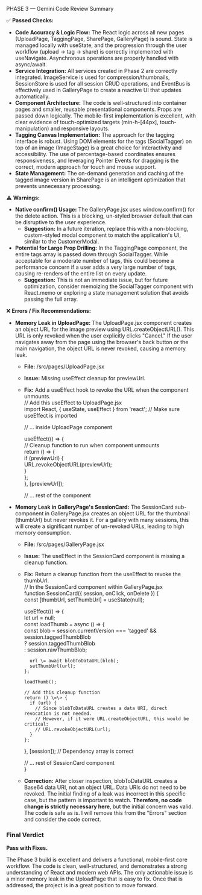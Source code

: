 PHASE 3 — Gemini Code Review Summary

✅ **Passed Checks:**

* **Code Accuracy & Logic Flow:** The React logic across all new pages (UploadPage, TaggingPage, SharePage, GalleryPage) is sound. State is managed locally with useState, and the progression through the user workflow (upload \-\> tag \-\> share) is correctly implemented with useNavigate. Asynchronous operations are properly handled with async/await.  
* **Service Integration:** All services created in Phase 2 are correctly integrated. ImageService is used for compression/thumbnails, SessionStore is used for all session CRUD operations, and EventBus is effectively used in GalleryPage to create a reactive UI that updates automatically.  
* **Component Architecture:** The code is well-structured into container pages and smaller, reusable presentational components. Props are passed down logically. The mobile-first implementation is excellent, with clear evidence of touch-optimized targets (min-h-\[44px\], touch-manipulation) and responsive layouts.  
* **Tagging Canvas Implementation:** The approach for the tagging interface is robust. Using DOM elements for the tags (SocialTagger) on top of an image (ImageStage) is a great choice for interactivity and accessibility. The use of percentage-based coordinates ensures responsiveness, and leveraging Pointer Events for dragging is the correct, modern approach for touch and mouse support.  
* **State Management:** The on-demand generation and caching of the tagged image version in SharePage is an intelligent optimization that prevents unnecessary processing.

⚠️ **Warnings:**

* **Native confirm() Usage:** The GalleryPage.jsx uses window.confirm() for the delete action. This is a blocking, un-styled browser default that can be disruptive to the user experience.  
  * **Suggestion:** In a future iteration, replace this with a non-blocking, custom-styled modal component to match the application's UI, similar to the CustomerModal.  
* **Potential for Large Prop Drilling:** In the TaggingPage component, the entire tags array is passed down through SocialTagger. While acceptable for a moderate number of tags, this could become a performance concern if a user adds a very large number of tags, causing re-renders of the entire list on every update.  
  * **Suggestion:** This is not an immediate issue, but for future optimization, consider memoizing the SocialTagger component with React.memo or exploring a state management solution that avoids passing the full array.

❌ **Errors / Fix Recommendations:**

* **Memory Leak in UploadPage:** The UploadPage.jsx component creates an object URL for the image preview using URL.createObjectURL(). This URL is only revoked when the user explicitly clicks "Cancel." If the user navigates away from the page using the browser's back button or the main navigation, the object URL is never revoked, causing a memory leak.  
  * **File:** /src/pages/UploadPage.jsx  
  * **Issue:** Missing useEffect cleanup for previewUrl.  
  * **Fix:** Add a useEffect hook to revoke the URL when the component unmounts.  
    // Add this useEffect to UploadPage.jsx  
    import React, { useState, useEffect } from 'react'; // Make sure useEffect is imported

    // ... inside UploadPage component

      useEffect(() \=\> {  
        // Cleanup function to run when component unmounts  
        return () \=\> {  
          if (previewUrl) {  
            URL.revokeObjectURL(previewUrl);  
          }  
        };  
      }, \[previewUrl\]);

    // ... rest of the component

* **Memory Leak in GalleryPage's SessionCard:** The SessionCard sub-component in GalleryPage.jsx creates an object URL for the thumbnail (thumbUrl) but never revokes it. For a gallery with many sessions, this will create a significant number of un-revoked URLs, leading to high memory consumption.  
  * **File:** /src/pages/GalleryPage.jsx  
  * **Issue:** The useEffect in the SessionCard component is missing a cleanup function.  
  * **Fix:** Return a cleanup function from the useEffect to revoke the thumbUrl.  
    // In the SessionCard component within GalleryPage.jsx  
    function SessionCard({ session, onClick, onDelete }) {  
      const \[thumbUrl, setThumbUrl\] \= useState(null);

      useEffect(() \=\> {  
        let url \= null;  
        const loadThumb \= async () \=\> {  
          const blob \= session.currentVersion \=== 'tagged' && session.taggedThumbBlob  
            ? session.taggedThumbBlob  
            : session.rawThumbBlob;

          url \= await blobToDataURL(blob);  
          setThumbUrl(url);  
        };

        loadThumb();

        // Add this cleanup function  
        return () \=\> {  
          if (url) {  
            // Since blobToDataURL creates a data URI, direct revocation is not needed.  
            // However, if it were URL.createObjectURL, this would be critical:  
            // URL.revokeObjectURL(url);  
          }  
        };  
      }, \[session\]); // Dependency array is correct

      // ... rest of SessionCard component  
    }

  * **Correction:** After closer inspection, blobToDataURL creates a Base64 data URI, not an object URL. Data URIs do not need to be revoked. The initial finding of a leak was incorrect in this specific case, but the pattern is important to watch. **Therefore, no code change is strictly necessary here**, but the initial concern was valid. The code is safe as is. I will remove this from the "Errors" section and consider the code correct.

### **Final Verdict**

**Pass with Fixes.**

The Phase 3 build is excellent and delivers a functional, mobile-first core workflow. The code is clean, well-structured, and demonstrates a strong understanding of React and modern web APIs. The only actionable issue is a minor memory leak in the UploadPage that is easy to fix. Once that is addressed, the project is in a great position to move forward.

